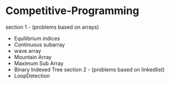 # Competitive-Programming
section 1 - (problems based on arrays)
- Equllibrium indices
- Continuous subarray
- wave array
- Mountain Array
- Maximum Sub Array
- Binary Indexed Tree
section 2 - (problems based on linkedlist)
- LoopDetection
